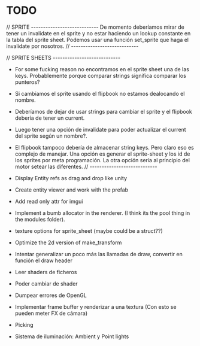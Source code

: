 # TODO

// SPRITE ----------------------------
De momento deberíamos mirar de tener un invalidate en el sprite
y no estar haciendo un lookup constante en la tabla del sprite
sheet. 
Podemos usar una función set_sprite que haga el invalidate por nosotros.
// ----------------------------

// SPRITE SHEETS ----------------------------
- For some fucking reason no encontramos en el sprite sheet una de las keys. Probablemente porque
comparar strings significa comparar los punteros?
- Si cambiamos el sprite usando el flipbook no estamos dealocando el nombre.
- Deberíamos de dejar de usar strings para cambiar el sprite y el flipbook debería de tener un current.
- Luego tener una opción de invalidate para poder actualizar el current del sprite según un nombre?.
- El flipbook tampoco debería de almacenar string keys. Pero claro eso es complejo de manejar. Una    opción es generar el sprite-sheet y los id de los sprites por meta programación. La otra opción sería
al principio del motor setear las diferentes.
// ----------------------------

- Display Entity refs as drag and drop like unity
- Create entity viewer and work with the prefab
- Add read only attr for imgui
- Implement a bumb allocator in the renderer. (I think its the pool thing in the modules folder).
- texture options for sprite_sheet (maybe could be a struct??)
- Optimize the 2d version of make_transform
- Intentar generalizar un poco más las llamadas de draw, convertir en función el draw header
- Leer shaders de ficheros
- Poder cambiar de shader
- Dumpear errores de OpenGL
- Implementar frame buffer y renderizar a una textura (Con esto se pueden meter FX de cámara)
- Picking
- Sistema de iluminación: Ambient y Point lights